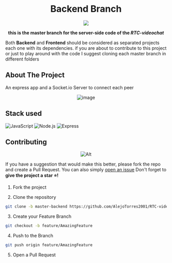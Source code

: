 <div align="center">

# Backend Branch
  
</div>
  

<div align="center">

![](https://img.shields.io/badge/Contributions-Welcome-brightgreen.svg)
  
**this is the master branch for the server-side code of the *RTC-videochat***

</div>

Both **Backend** and **Frontend** should be considered as separated projects each one with its dependencies. if you are about to contribute to this project or just to play around with the code I suggest cloning each master branch in different folders


## About The Project

An express app and a Socket.io Server to connect each peer


<div align="center">

![image](https://user-images.githubusercontent.com/80418452/173632401-15cb620b-ddf6-4093-88dd-d2d255081735.png)

</div>

## Stack used 
<img  alt="JavaScript"  src="https://img.shields.io/badge/JavaScript-323330?style=for-the-badge&logo=javascript&logoColor=F7DF1E" />
<img  alt="Node.js"  src="https://img.shields.io/badge/Node.js-339933?style=for-the-badge&logo=nodedotjs&logoColor=white" />
<img alt="Express" src="https://img.shields.io/badge/Express.js-000000?style=for-the-badge&logo=express&logoColor=white"/>

## Contributing

<div align="center">

![Alt](https://repobeats.axiom.co/api/embed/5fbc4ee686500b4b408a304bd7dae638e60c21c9.svg "Repobeats analytics image")

</div>

If you have a suggestion that would make this better, please fork the repo and create a Pull Request. You can also simply [open an issue](https://github.com/AlejoTorres2001/RTC-videochat/issues)
Don't forget to **give the project a star ⭐!** 

1. Fork the project

2. Clone the repository

```bash
git clone -b master-backend https://github.com/AlejoTorres2001/RTC-videochat.git
```

3. Create your Feature Branch

```bash
git checkout -b feature/AmazingFeature
```

4. Push to the Branch

```bash
git push origin feature/AmazingFeature
```

5. Open a Pull Request


